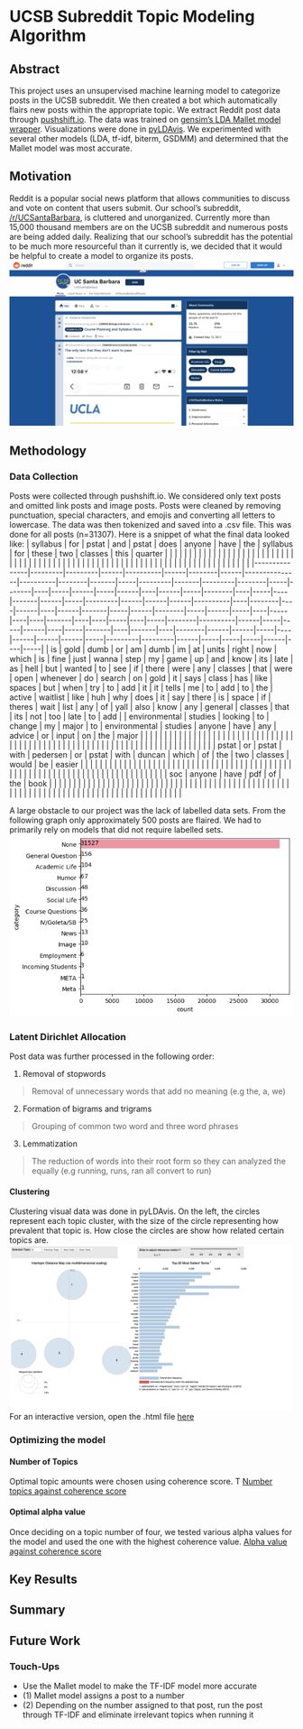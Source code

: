 # UCSB Subreddit Topic Modeling Algorithm

## **Abstract**
This project uses an unsupervised machine learning model to categorize posts in the UCSB subreddit. We then created a bot which automatically flairs new posts within the appropriate topic. We extract Reddit post data through [pushshift.io](https://pushshift.io/). The data was trained on [gensim’s LDA Mallet model wrapper](https://radimrehurek.com/gensim/models/wrappers/ldamallet.html). Visualizations were done in [pyLDAvis](https://pyldavis.readthedocs.io/en/latest/). We experimented with several other models (LDA, tf-idf, biterm, GSDMM) and determined that the Mallet model was most accurate. 

## **Motivation**
Reddit is a popular social news platform that allows communities to discuss and vote on content that users submit. Our school’s subreddit, [/r/UCSantaBarbara](https://www.reddit.com/r/UCSantaBarbara/), is cluttered and unorganized. Currently more than 15,000 thousand members are on the UCSB subreddit and numerous posts are being added daily. Realizing that our school’s subreddit has the potential to be much more resourceful than it currently is, we decided that it would be helpful to create a model to organize its posts. 
![UCSB Subreddit](/markdown-assets/ucsb_subreddit.png)

## **Methodology**
### Data Collection
Posts were collected through pushshift.io. We considered only text posts and omitted link posts and image posts. Posts were cleaned by removing punctuation, special characters, and emojis and converting all letters to lowercase. The data was then tokenized and saved into a .csv file. This was done for all posts (n=31307). Here is a snippet of what the final data looked like:
| syllabus      | for     | pstat   | and  | pstat    | does | anyone | have | the           | syllabus | for    | these | two | classes | this  | quarter |        |     |       |    |     |      |     |      |    |      |     |        |    |     |    |       |      |     |         |      |      |      |          |    |        |    |      |    |      |       |     |      |        |     |      |     |    |     |    |    |       |    |    |     |    |     |        |          |      |     |     |      |    |     |       |    |       |    |        |      |      |     |    |      |      |      |     |         |         |      |     |     |     |      |    |     |
|---------------|---------|---------|------|----------|------|--------|------|---------------|----------|--------|-------|-----|---------|-------|---------|--------|-----|-------|----|-----|------|-----|------|----|------|-----|--------|----|-----|----|-------|------|-----|---------|------|------|------|----------|----|--------|----|------|----|------|-------|-----|------|--------|-----|------|-----|----|-----|----|----|-------|----|----|-----|----|-----|--------|----------|------|-----|-----|------|----|-----|-------|----|-------|----|--------|------|------|-----|----|------|------|------|-----|---------|---------|------|-----|-----|-----|------|----|-----|
| is            | gold    | dumb    | or   | am       | dumb | im     | at   | units         | right    | now    | which | is  | fine    | just  | wanna   | step   | my  | game  | up | and | know | its | late | as | hell | but | wanted | to | see | if | there | were | any | classes | that | were | open | whenever | do | search | on | gold | it | says | class | has | like | spaces | but | when | try | to | add | it | it | tells | me | to | add | to | the | active | waitlist | like | huh | why | does | it | say | there | is | space | if | theres | wait | list | any | of | yall | also | know | any | general | classes | that | its | not | too | late | to | add |
| environmental | studies | looking | to   | change   | my   | major  | to   | environmental | studies  | anyone | have  | any | advice  | or    | input   | on     | the | major |    |     |      |     |      |    |      |     |        |    |     |    |       |      |     |         |      |      |      |          |    |        |    |      |    |      |       |     |      |        |     |      |     |    |     |    |    |       |    |    |     |    |     |        |          |      |     |     |      |    |     |       |    |       |    |        |      |      |     |    |      |      |      |     |         |         |      |     |     |     |      |    |     |
| pstat         | or      | pstat   | with | pedersen | or   | pstat  | with | duncan        | which    | of     | the   | two | classes | would | be      | easier |     |       |    |     |      |     |      |    |      |     |        |    |     |    |       |      |     |         |      |      |      |          |    |        |    |      |    |      |       |     |      |        |     |      |     |    |     |    |    |       |    |    |     |    |     |        |          |      |     |     |      |    |     |       |    |       |    |        |      |      |     |    |      |      |      |     |         |         |      |     |     |     |      |    |     |
| soc           | anyone  | have    | pdf  | of       | the  | book   |      |               |          |        |       |     |         |       |         |        |     |       |    |     |      |     |      |    |      |     |        |    |     |    |       |      |     |         |      |      |      |          |    |        |    |      |    |      |       |     |      |        |     |      |     |    |     |    |    |       |    |    |     |    |     |        |          |      |     |     |      |    |     |       |    |       |    |        |      |      |     |    |      |      |      |     |         |         |      |     |     |     |      |    |     |

A large obstacle to our project was the lack of labelled data sets. From the following graph only approximately 500 posts are flaired. We had to primarily rely on models that did not require labelled sets.
![UCSB Subreddit Flair Distributions](/markdown-assets/flair_distributions.png)

### Latent Dirichlet Allocation
Post data was further processed in the following order:
1. Removal of stopwords
  >Removal of unnecessary words that add no meaning (e.g the, a, we)
2. Formation of bigrams and trigrams
  >Grouping of common two word and three word phrases
3. Lemmatization 
  >The reduction of words into their root form so they can analyzed the equally (e.g running, runs, ran all convert to run)
  
 #### Clustering
Clustering visual data was done in pyLDAvis. On the left, the circles represent each topic cluster, with the size of the circle representing how prevalent that topic is. How close the circles are show how related certain topics are. 
![Mallet LDA Visualized](/markdown-assets/visualizedLDA4.png)
For an interactive version, open the .html file [here](https://github.com/sebastiannaibaho/r-UCSantaBarbara/blob/separate-function-branch/markdown-assets/visualizedLDA4.html)

### Optimizing the model
#### Number of Topics
Optimal topic amounts were chosen using coherence score. T
[Number topics against coherence score](/markdown-assets/coherence.png)

#### Optimal alpha value
Once deciding on a topic number of four, we tested various alpha values for the model and used the one with the highest coherence value.
[Alpha value against coherence score](/markdown-assets/alpha.png)

## **Key Results**


## **Summary**


## **Future Work**

### Touch-Ups
* Use the Mallet model to make the TF-IDF model more accurate
* (1) Mallet model assigns a post to a number
* (2) Depending on the number assigned to that post, run the post through TF-IDF and eliminate irrelevant topics when running it
